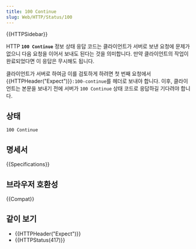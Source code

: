 ```yaml
---
title: 100 Continue
slug: Web/HTTP/Status/100
---
```


{{HTTPSidebar}}

HTTP **`100 Continue`** 정보 상태 응답 코드는 클라이언트가 서버로 보낸 요청에 문제가 없으니 다음 요청을
이어서 보내도 된다는 것을 의미합니다. 만약 클라이언트의 작업이 완료되었다면 이 응답은 무시해도 됩니다.

클라이언트가 서버로 하여금 이를 검토하게 하려면 첫 번째 요청에서 {{HTTPHeader("Expect")}}`:100-continue`를
헤더로 보내야 합니다. 이후, 클라이언트는 본문을 보내기 전에 서버가 `100 Continue` 상태 코드로 응답하길 기다려야 합니다.

## 상태

```http
100 Continue
```

## 명세서

{{Specifications}}

## 브라우저 호환성

{{Compat}}

## 같이 보기

- {{HTTPHeader("Expect")}}
- {{HTTPStatus(417)}}
